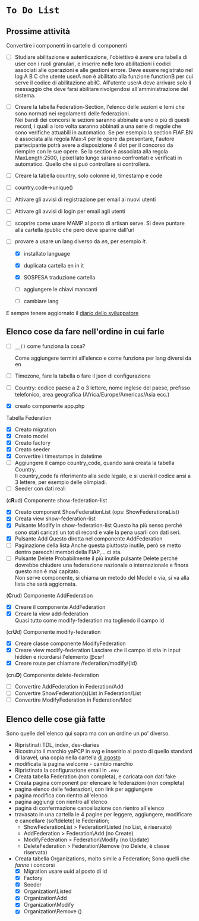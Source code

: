 # `To Do List`

## Prossime attività

Convertire i componenti in cartelle di componenti

- [ ] Studiare abilitazione e autenticazione,
  l'obiettivo è avere una tabella di user con i ruoli granulari, e inserire nelle loro abilitazioni i codici associati alle operazioni e alle gestioni errore. Deve essere registrato nel log A B C che utente userA non è abilitato alla funzione functionB per cui serve il codice di abilitazione abilC. All'utente userA deve arrivare solo il messaggio che deve farsi abilitare rivolgendosi all'amministrazione del sistema.
  
- [ ] Creare la tabella Federation-Section, l'elenco delle sezioni
  e temi che sono normati nei regolamenti delle federazioni.  
  Nei bandi dei concorsi le sezioni saranno abbinate a uno o più di questi
  record, i quali a loro volta saranno abbinati a una serie di regole
  che sono verifiche attuabili in automatico. Se per esempio
  la section FIAF.BN è associata alla regola Max:4 per le opere da
  presentare, l'autore partecipante potrà avere a disposizione
  4 slot per il concorso da riempire con le sue opere. Se la section
  è associata alla regola MaxLength:2500, i pixel lato lungo saranno
  confrontati e verificati in automatico. Quello che si può controllare
  si controllerà.

- [ ] Creare la tabella country, solo colonne id, timestamp e code
- [ ] country.code->unique()
- [ ] Attivare gli avvisi di registrazione per email ai nuovi utenti
- [ ] Attivare gli avvisi di login per email agli utenti
- [ ] scoprire come usare MAMP al posto di artisan serve.
  Si deve puntare alla cartella /public che però deve sparire dall'url

- [ ] provare a usare un lang diverso da *en*, per esempio *it*.
  - [x] installato language
  - [x] duplicata cartella en in it
  - [x] SOSPESA traduzione cartella
  - [ ] aggiungere le chiavi mancanti
  
  - [ ] cambiare lang

E sempre tenere aggiornato il [diario dello sviluppatore](./index.md)

## Elenco cose da fare nell'ordine in cui farle

- [ ] `__()` come funziona la cosa?

  Come aggiungere termini all'elenco e come funziona per lang diversi da en

- [ ] Timezone, fare la tabella o fare il json di configurazione
- [ ] Country: codice paese a 2 o 3 lettere, nome inglese del paese, prefisso telefonico,
area geografica (Africa/Europe/Americas/Asia ecc.)

- [x] creato componente app.php

Tabella Federation

- [x] Creato migration
- [x] Creato model
- [x] Creato factory
- [x] Creato seeder
- [x] Convertire i timestamps in datetime
- [ ] Aggiungere il campo country_code, quando sarà creata la tabella Country.  
Il country_code fa riferimento alla sede legale,
e si userà il codice ansi a 3 lettere, per esempio delle olimpiadi.
- [ ] Seeder con dati reali

(c**R**ud) Componente show-federation-list

- [x] Creato component ShowFederationList (ops: ShowFederation**s**List)
- [x] Creata view show-federation-list
- [x] Pulsante Modify in show-federation-list
  Questo ha più senso perché sono stati caricati
  un tot di record e vale la pena usarli con dati seri.
- [x] Pulsante Add
  Questo dirotta nel componente AddFederation
- [ ] Paginazione della lista
  Anche questa piuttosto inutile, però se
  metto dentro parecchi membri della FIAP,... ci sta.
- [ ] Pulsante Delete
  Probabilmente il più inutile pulsante Delete perché
  dovrebbe chiudere una federazione nazionale o internazionale
  e finora questo non è mai capitato.  
  Non serve componente, si chiama un metodo del Model e via,
  si va alla lista che sarà aggiornata.

(**C**rud) Componente AddFederation

- [x] Creare il componente AddFederation
- [x] Creare la view add-federation  
  Quasi tutto come modify-federation ma togliendo il campo id

(cr**U**d) Componente modify-federation

- [x] Creare classe componente ModifyFederation
- [x] Creare view modify-federation
  Lasciare che il campo id stia in input hidden
  e ricordarsi l'elemento @csrf
- [x] Creare route per chiamare /federation/modify/{id}

(cru**D**) Componente delete-federation

- [ ] Convertire AddFederation in Federation/Add  
- [ ] Convertire ShowFederation(s)List in Federation/List  
- [ ] Convertire ModifyFederation in Federation/Mod

## Elenco delle cose già fatte

Sono quelle dell'elenco qui sopra ma con un ordine un po' diverso.

- Ripristinati TDL, index, dev-diaries
- Ricostruito il marchio yaPCP in svg e inserirlo al posto di quello standard di laravel, una copia nella cartella [di agosto](./2025-08/)
- modificata la pagina welcome - cambio marchio
- Ripristinata la configurazione email in `.env`
- Creata tabella Federation (non completa), e caricata con dati fake
- Creata pagina component per elencare le federazioni (non completa)
- pagina elenco delle federazioni, con link per aggiungere
- pagina modifica con rientro all'elenco
- pagina aggiungi con rientro all'elenco
- pagina di confermazione cancellazione con rientro all'elenco
- travasato in una cartella le 4 pagine per leggere,
  aggiungere, modificare e cancellare (softdelete)
  le Federation;
  - ShowFederationList > Federation\Listed (no List, è riservato)
  - AddFederation > Federation\Add (no Create)
  - ModifyFederation > Federation\Modify (no Update)
  - DeleteFederation > Federation\Remove (no Delete, è classe riservata)
- Creata tabella Organizations, molto simile a Federation;
  Sono quelli che *fanno* i concorsi
  - [x] Migration
    usare uuid al posto di id
  - [x] Factory
  - [x] Seeder
  - [x] Organization\Listed
  - [x] Organization\Add
  - [x] Organization\Modify
  - [x] Organization\Remove ()
